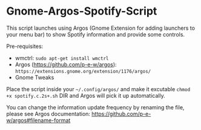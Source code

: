 # Gnome-Argos-Spotify-Script
This script launches using Argos (Gnome Extension for adding launchers to your menu bar) to show Spotify information and provide some controls.

Pre-requisites:
- wmctrl: `sudo apt-get install wmctrl`
- Argos (https://github.com/p-e-w/argos): `https://extensions.gnome.org/extension/1176/argos/`
- Gnome Tweaks

Place the script inside your `~/.config/argos/` and make it excutable `chmod +x spotify.c.2s+.sh` DIR and Argos will pick it up automatically.

You can change the information update frequency by renaming the file, please see Argos documentation: https://github.com/p-e-w/argos#filename-format
